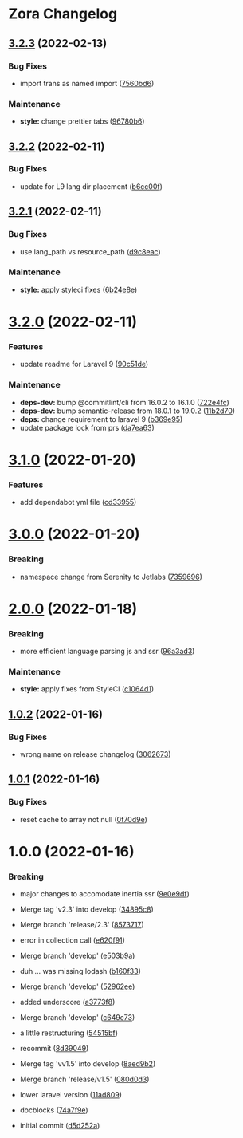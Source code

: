 # Zora Changelog

## [3.2.3](https://github.com/jetstreamlabs/zora/compare/v3.2.2...v3.2.3) (2022-02-13)

### Bug Fixes

- import trans as named import ([7560bd6](https://github.com/jetstreamlabs/zora/commit/7560bd63033afe2d997157e07186314129fd7aa9))

### Maintenance

- **style:** change prettier tabs ([96780b6](https://github.com/jetstreamlabs/zora/commit/96780b6623f80222dbae88ec1c7918f2d07b5a6b))

## [3.2.2](https://github.com/jetstreamlabs/zora/compare/v3.2.1...v3.2.2) (2022-02-11)

### Bug Fixes

- update for L9 lang dir placement ([b6cc00f](https://github.com/jetstreamlabs/zora/commit/b6cc00f4f7d70f4fb79d4e8041acffc151d85f1e))

## [3.2.1](https://github.com/jetstreamlabs/zora/compare/v3.2.0...v3.2.1) (2022-02-11)

### Bug Fixes

- use lang_path vs resource_path ([d9c8eac](https://github.com/jetstreamlabs/zora/commit/d9c8eac5a7ca9d878f8745aede424ee6b7ace187))

### Maintenance

- **style:** apply styleci fixes ([6b24e8e](https://github.com/jetstreamlabs/zora/commit/6b24e8e89e0b650e69967a560d990cefa8f4a2ca))

# [3.2.0](https://github.com/jetstreamlabs/zora/compare/v3.1.0...v3.2.0) (2022-02-11)

### Features

- update readme for Laravel 9 ([90c51de](https://github.com/jetstreamlabs/zora/commit/90c51de81528ab27027e107f67b92b04b9f6cce1))

### Maintenance

- **deps-dev:** bump @commitlint/cli from 16.0.2 to 16.1.0 ([722e4fc](https://github.com/jetstreamlabs/zora/commit/722e4fcc4698ba10323ee7c0dad7ea3649e21dbb))
- **deps-dev:** bump semantic-release from 18.0.1 to 19.0.2 ([11b2d70](https://github.com/jetstreamlabs/zora/commit/11b2d70f266bd1f7c2f13e73dda0796b304fea7b))
- **deps:** change requirement to laravel 9 ([b369e95](https://github.com/jetstreamlabs/zora/commit/b369e95ef4dccf62ba12c14155bfc5699608e9b9))
- update package lock from prs ([da7ea63](https://github.com/jetstreamlabs/zora/commit/da7ea6381220a1222760b97a045dd7dce6ff53e5))

# [3.1.0](https://github.com/jetstreamlabs/zora/compare/v3.0.0...v3.1.0) (2022-01-20)

### Features

- add dependabot yml file ([cd33955](https://github.com/jetstreamlabs/zora/commit/cd339555b9eafb9de6aeed04552640636b90e38d))

# [3.0.0](https://github.com/jetstreamlabs/zora/compare/v2.0.0...v3.0.0) (2022-01-20)

### Breaking

- namespace change from Serenity to Jetlabs ([7359696](https://github.com/jetstreamlabs/zora/commit/7359696b748f5ccb27ac9e7e7481794edafec9b5))

# [2.0.0](https://github.com/jetstreamlabs/zora/compare/v1.0.2...v2.0.0) (2022-01-18)

### Breaking

- more efficient language parsing js and ssr ([96a3ad3](https://github.com/jetstreamlabs/zora/commit/96a3ad30c3550793a29bba22762a0dd4352ca3da))

### Maintenance

- **style:** apply fixes from StyleCI ([c1064d1](https://github.com/jetstreamlabs/zora/commit/c1064d1d335ed866e9f36f92efce5a3520e44f39))

## [1.0.2](https://github.com/jetstreamlabs/zora/compare/v1.0.1...v1.0.2) (2022-01-16)

### Bug Fixes

- wrong name on release changelog ([3062673](https://github.com/jetstreamlabs/zora/commit/30626732de5609a596804aca54ee5a3ef800b7f0))

## [1.0.1](https://github.com/jetstreamlabs/zora/compare/v1.0.0...v1.0.1) (2022-01-16)

### Bug Fixes

- reset cache to array not null ([0f70d9e](https://github.com/jetstreamlabs/zora/commit/0f70d9e14a9468cf3dc64ec081d86b3c7cd6471d))

# 1.0.0 (2022-01-16)

### Breaking

- major changes to accomodate inertia ssr ([9e0e9df](https://github.com/jetstreamlabs/zora/commit/9e0e9df7e034bd6f9ecd29e69fa94db388b499bd))

- Merge tag 'v2.3' into develop ([34895c8](https://github.com/jetstreamlabs/zora/commit/34895c8161b3ad010e74d9974bc2c7e67a8fdba8))
- Merge branch 'release/2.3' ([8573717](https://github.com/jetstreamlabs/zora/commit/857371793c37a170c636a6152e7eb6223db733fe))
- error in collection call ([e620f91](https://github.com/jetstreamlabs/zora/commit/e620f914b10e4a4665425855e5effe5d0368e831))
- Merge branch 'develop' ([e503b9a](https://github.com/jetstreamlabs/zora/commit/e503b9abdc1104ce6398d921398b766dac681f84))
- duh … was missing lodash ([b160f33](https://github.com/jetstreamlabs/zora/commit/b160f3342e551e027cc92b1bcf008cf3f662fcb3))
- Merge branch 'develop' ([52962ee](https://github.com/jetstreamlabs/zora/commit/52962ee02a4f721aeeaf564cbe6c7e00b8505d89))
- added underscore ([a3773f8](https://github.com/jetstreamlabs/zora/commit/a3773f8a47a46f5673ed998a1df34038cf016053))
- Merge branch 'develop' ([c649c73](https://github.com/jetstreamlabs/zora/commit/c649c731e8a41a840ee948606bc9779273dbd45f))
- a little restructuring ([54515bf](https://github.com/jetstreamlabs/zora/commit/54515bfe7672e75725f0919908609e78170b97b1))
- recommit ([8d39049](https://github.com/jetstreamlabs/zora/commit/8d39049a9c6db6d210f1e1e5f109809ae600f72e))
- Merge tag 'vv1.5' into develop ([8aed9b2](https://github.com/jetstreamlabs/zora/commit/8aed9b29c3b8bfb446f2491e586f38e2daac53f4))
- Merge branch 'release/v1.5' ([080d0d3](https://github.com/jetstreamlabs/zora/commit/080d0d334d2275c0b10be754c30e82a5d343abe1))
- lower laravel version ([11ad809](https://github.com/jetstreamlabs/zora/commit/11ad80996feae7c47107e60c6d3bda2f9f3bed64))
- docblocks ([74a7f9e](https://github.com/jetstreamlabs/zora/commit/74a7f9eb95920e12e4246df137eb05ce65a9cf90))
- initial commit ([d5d252a](https://github.com/jetstreamlabs/zora/commit/d5d252a4b99037e5a281e5312032a15bf52985f6))
